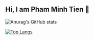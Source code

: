 ## Hi, I am Pham Minh Tien 👋


![Anurag's GitHub stats](https://github-readme-stats.vercel.app/api?username=Mystogan602&show_icons=true&theme=tokyonight )

[![Top Langs](https://github-readme-stats.vercel.app/api/top-langs/?username=Mystogan602)](https://github.com/Mystogan602/github-readme-stats)
<!--
**Mystogan602/Mystogan602** is a ✨ _special_ ✨ repository because its `README.md` (this file) appears on your GitHub profile.

Here are some ideas to get you started:

- 🔭 I’m currently working on ...
- 🌱 I’m currently learning ...
- 👯 I’m looking to collaborate on ...
- 🤔 I’m looking for help with ...
- 💬 Ask me about ...
- 📫 How to reach me: ...
- 😄 Pronouns: ...
- ⚡ Fun fact: ...
-->
